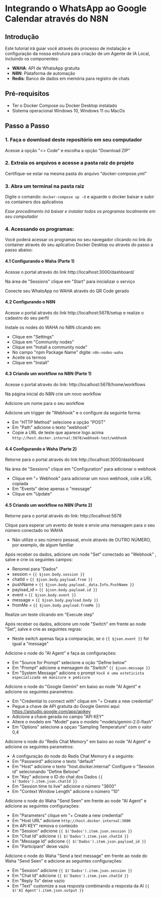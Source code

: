 # Integrando o WhatsApp ao Google Calendar através do N8N

## Introdução

Este tutorial irá guiar você através do processo de instalação e configuração da nossa estrutura para criação de um Agente de IA Local, incluindo os componentes:

- **WAHA**: API de WhatsApp gratuita
- **N8N**: Plataforma de automação
- **Redis**: Banco de dados em memória para registro de chats

## Pré-requisitos

- Ter o Docker Compose ou Docker Desktop instalado
- Sistema operacional Windows 10, Windows 11 ou MacOs

## Passo a Passo

### 1. Faça o download deste repositório em seu computador
Acesse a opção "<> Code" e escolha a opção "Download ZIP"

### 2. Extraia os arquivos e acesse a pasta raiz do projeto
Certifique-se estar na mesma pasta do arquivo "docker-compose.yml"

### 3. Abra um terminal na pasta raiz
Digite o comando: ```docker-compose up -d``` e aguarde o docker baixar e subir os containers dos aplicativos

*Esse procedimento irá baixar e instalar todos os programas localmente em seu computador*

### 4. Acessando os programas:
Você poderá acessar os programas no seu navegador clicando no link do container através do seu aplicativo Docker Desktop ou através do passo a passo abaixo:

#### 4.1 Configurando o Waha (Parte 1)

Acesse o portal através do link http://localhost:3000/dashboard/

Na área de "Sessions" clique em "Start" para inicializar o serviço

Conecte seu WhatsApp no WAHA através do QR Code gerado

#### 4.2 Configurando o N8N

Acesse o portal através do link http://localhost:5678/setup e realize o cadastro do seu perfil

Instale os nodes do WAHA no N8N clicando em:
- Clique em "Settings"
- Clique em "Community nodes"
- Clique em "Install a community node"
- No campo "npm Package Name" digite: ```n8n-nodes-waha```
- Aceite os termos
- Clique em "Install"

#### 4.3 Criando um workflow no N8N (Parte 1)

Acesse o portal através do link: http://localhost:5678/home/workflows

Na página inicial do N8N crie um novo workflow

Adicione um nome para o seu workflow

Adicione um trigger de "Webhook" e o configure da seguinte forma:
- Em "HTTP Method" selecione a opção "POST"
- Em "Path" adicione o texto "webhook"
- Copie a URL de teste que aparece logo acima ```http://host.docker.internal:5678/webhook-test/webhook```

#### 4.4 Configurando o Waha (Parte 2)
Retorne para  o portal através do link http://localhost:3000/dashboard

Na área de "Sessions" clique em "Configuration" para adicionar o webhook
- Clique em "+ Webhook" para adicionar um novo webhook, cole a URL copiada
- Em "Events" deixe apenas o "message"
- Clique em "Update"

#### 4.5 Criando um workflow no N8N (Parte 2)

Retorne para o portal através do link: http://localhost:5678

Clique para esperar um evento de teste e envie uma mensagem para o seu número conectado no WAHA
- Não utilize o seu número pessoal, envie através de OUTRO NÚMERO, por exemplo, de algum familiar

Após receber os dados, adicione um node "Set" conectado ao "Webhook" , salve e crie os seguintes campos:
- Renomei para "Dados"
- session = ```{{ $json.body.session }}```
- chatId = ```{{ $json.body.payload.from }}```
- pushName = ```{{ $json.body.payload._data.Info.PushName }}```
- payload_id = ```{{ $json.body.payload.id }}```
- event = ```{{ $json.body.event }}```
- message = ```{{ $json.body.payload.body }}``` 
- fromMe = ```{{ $json.body.payload.fromMe }}```

Realize um teste clicando em "Execute step"

Após receber os dados, adicione um node "Switch" em frente ao node "Set", salve e crie as seguintes regras:
- Neste switch apenas faça a comparação, se o ```{{ $json.event }}``` for igual a "message"

Adicione o node do "AI Agent" e faça as configurações:
- Em "Source for Prompt" selecione a oção "Define below"
- Em "Prompt" adicione a mensagem do "Switch" ```{{ $json.message }}```
- Em "System Message" adicione o prompt ```Você é uma esteticista especializada em manicure e pedicure```

Adicione o node do "Google Gemini" em baixo ao node "AI Agent" e adicione os seguintes parametros:
- Em "Credential to connect with" clique em "+ Create a new credential"
- Pegue a chave de API gratuita do Google Gemini aqui: https://aistudio.google.com/app/apikey
- Adicione a chave gerada no campo "API KEY"
- Altere o modelo em "Model" para o modelo "models/gemini-2.0-flash"
- Em "Options" selecione a opçao "Sampling Temperature" com o valor 0,4

Adicione o node do "Redis Chat Memory" em baixo ao node "AI Agent" e adicione os seguintes parametros:
- A configuração do node do Redis Chat Memory é a seguinte:
- Em "Password" adicione o texto "default"
- Em "Host" adicione o texto "host.docker.internal"
Configure o "Session id" selecionando "Define Beloow"
- Em "Key" adicione o ID do chat dos Dados ```{{ $('Dados').item.json.chatId }}```
- Em "Session time to live" adicione o número "3600"
- Em "Context Window Length" adicione o número "10"

Adicione o node do Waha "Send Seen" em frente ao node "AI Agent" e adicione as seguintes configurações:
- Em "Parameters" clique em "+ Create a new credential"
- Em "Host URL" adicione ```http://host.docker.internal:3000```
- Em API KEY" remova o conteúdo
- Em "Session" adicione ```{{ $('Dados').item.json.session }}```
- Em "Chat Id" adicione ```{{ $('Dados').item.json.chatId }}```
- Em "Message Id" adicione ```{{ $('Dados').item.json.payload_id }}```
- Em "Participant" deixe vazio

Adicione o node do Waha "Send a text message" em frente ao node do  Waha "Send Seen" e adicione as seguintes configurações:
- Em "Session" adicione ```{{ $('Dados').item.json.session }}```
- Em "Chat Id" adicione ```{{ $('Dados').item.json.chatId }}```
- Em "Reply To" deixe vazio
- Em "Text" customize a sua resposta combinando a resposta da AI ```{{ $('AI Agent').item.json.output }}```
